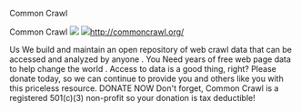 Common Crawl

Common Crawl
![](../_resources/0a5ea9c11a29a60d4b31f7f298a96f18.png)
![](../_resources/b595b36d18f11e9fc3f1da805ad21ac7.png)http://commoncrawl.org/

Us We build and maintain an open repository of web crawl data that can be accessed and analyzed by anyone . You Need years of free web page data to help change the world . Access to data is a good thing, right? Please donate today, so we can continue to provide you and others like you with this priceless resource. DONATE NOW Don't forget, Common Crawl is a registered 501(c)(3) non-profit so your donation is tax deductible!